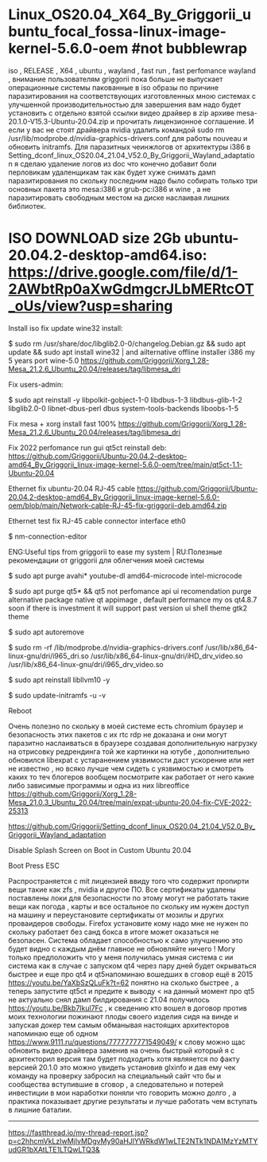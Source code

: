 # Linux_OS20.04_X64_By_Griggorii_ubuntu_focal_fossa-linux-image-kernel-5.6.0-oem #not bubblewrap
iso , RELEASE , X64 , ubuntu , wayland , fast run , fast perfomance wayland , внимание пользователям griggorii пока больше не выпускает операционные системы пакованные в iso образы по причине паразитирования на соответствующих изготовленных мною системах с улучшенной производительностью для завершения вам надо будет установить с отдельно взятой ссылки видео драйвер в zip архиве mesa-20.1.0-V15.3-Ubuntu-20.04.zip и прочитать лицензионное соглашение. И если у вас не стоят драйвера nvidia удалить командой sudo rm /usr/lib/modprobe.d/nvidia-graphics-drivers.conf для работы nouveau и обновить initramfs. Для паразитных чеинжлогов от архитектуры i386 в Setting_dconf_linux_OS20.04_21.04_V52.0_By_Griggorii_Wayland_adaptation я сделаю удаление логов из doc что конечно добавит боли перловикам удаленщикам так как будет хуже снимать дамп паразитирования по скольку последним надо было собирать только три основных пакета это mesa:i386 и grub-pc:i386 и wine , а не паразитировать свободным местом на диске наслаивая лишних библиотек.

# ISO DOWNLOAD size 2Gb ubuntu-20.04.2-desktop-amd64.iso: https://drive.google.com/file/d/1-2AWbtRp0aXwGdmgcrJLbMERtcOT_oUs/view?usp=sharing
Install iso fix update wine32 install: 

$ sudo rm /usr/share/doc/libglib2.0-0/changelog.Debian.gz && sudo apt update && sudo apt install wine32 | and ailternative offline installer i386 my 5 years port wine-5.0 https://github.com/Griggorii/Xorg_1.28-Mesa_21.2.6_Ubuntu_20.04/releases/tag/libmesa_dri

Fix users-admin:

$ sudo apt reinstall -y libpolkit-gobject-1-0 libdbus-1-3 libdbus-glib-1-2 libglib2.0-0 libnet-dbus-perl dbus system-tools-backends liboobs-1-5

Fix mesa + xorg install fast 100% https://github.com/Griggorii/Xorg_1.28-Mesa_21.2.6_Ubuntu_20.04/releases/tag/libmesa_dri

Fix 2022 perfomance run gui qt5ct reinstall deb: https://github.com/Griggorii/Ubuntu-20.04.2-desktop-amd64_By_Griggorii_linux-image-kernel-5.6.0-oem/tree/main/qt5ct-1.1-Ubuntu-20.04

Ethernet fix ubuntu-20.04 RJ-45 cable https://github.com/Griggorii/Ubuntu-20.04.2-desktop-amd64_By_Griggorii_linux-image-kernel-5.6.0-oem/blob/main/Network-cable-RJ-45-fix-griggorii-deb.amd64.zip

Ethernet test fix RJ-45 cable connector interface eth0

$ nm-connection-editor

ENG:Useful tips from griggorii to ease my system  | RU:Полезные рекомендации от griggorii для облегчения моей системы  

$ sudo apt purge avahi* youtube-dl amd64-microcode intel-microcode

$ sudo apt purge qt5* && qt5 not perfomance api ui recomendation purge alternative package native qt appimage , default performance my os qt4.8.7 soon if there is investment it will support past version ui shell theme gtk2 theme

$ sudo apt autoremove

$ sudo rm -rf /lib/modprobe.d/nvidia-graphics-drivers.conf /usr/lib/x86_64-linux-gnu/dri/i965_dri.so /usr/lib/x86_64-linux-gnu/dri/iHD_drv_video.so /usr/lib/x86_64-linux-gnu/dri/i965_drv_video.so

$ sudo apt reinstall libllvm10 -y

$ sudo update-initramfs -u -v

Reboot

Очень полезно по скольку в моей системе есть chromium браузер и безопасность этих пакетов с их rtc rdp не доказана и они могут паразитно наслаиваться в браузере создавая дополнительную нагрузку на отрисовку редрендинга той же картинки на ютубе , дополнительно обновился libexpat с устаранением уязвимости даст ускорение или нет не известно , но всяко лучше чем сидеть с уязвимостью и смотреть каких то теч блогеров вообщем посмотрите как работает от него какие либо зависимые программы и одна из них libreoffice https://github.com/Griggorii/Xorg_1.28-Mesa_21.0.3_Ubuntu_20.04/tree/main/expat-ubuntu-20.04-fix-CVE-2022-25313

https://github.com/Griggorii/Setting_dconf_linux_OS20.04_21.04_V52.0_By_Griggorii_Wayland_adaptation

Disable Splash Screen on Boot in Custom Ubuntu 20.04

Boot Press ESC

Распространяется с mit лицензией ввиду того что содержит пропирти вещи такие как zfs , nvidia и другое ПО. Все сертификаты удалены поставлены локи для безопасности по этому могут не работать такие вещи как погода , карты и все остальное по скольку им нужен доступ на машину и переустановите сертификаты от мозилы и других проваидеров свободы. Firefox установите кому надо мне не нужен по скольку работает без санд бокса в итоге может оказаться не безопасен. Система обладает способностью к само улучшению это будет видно с каждым днём главное не обновляйте ничего ! Могу только предположить что у меня получилась умная система с ии система как в случае с запуском qt4 через пару дней будет окрываться быстрее и еще про qt4 и qt5напоминаю вошедших в сговор ещё в 2015 https://youtu.be/YaXbSzQLuFk?t=62 понятно на сколько быстрее , а теперь запустите qt5ct и предите к выводу < на данный момент про qt5 не актуально снял дамп билдирования с 21.04 получилось https://youtu.be/Bkb7lkul7Fc , к сведению кто вошел в договор против моих технологии пожинают плоды своего изделия сидя на винде и запуская докер тем самым обманывая настоящих архитекторов напоминаю еще об одном https://www.9111.ru/questions/7777777771549049/ к слову можно щас обновить видео драйвера заменив на очень быстрый который я с архитекторил версия там будет подходить хотя являяется по факту версией 20.1.0 это можно увидеть установив glxinfo и дав ему чек команду на проверку забросил на специальный сайт что бы и сообщества вступившие в сговор , а следовательно и потерей инвестиции в мои наработки поняли что говорить можно долго , а практика показывает другие результаты и лучше работать чем вступать в лишние баталии.
_________________________________________________________________________________________________________________________________________________________

https://fastthread.io/my-thread-report.jsp?p=c2hhcmVkLzIwMjIvMDgvMy90aHJlYWRkdW1wLTE2NTk1NDA1MzYzMTYudGR1bXAtLTE1LTQwLTQ3&
